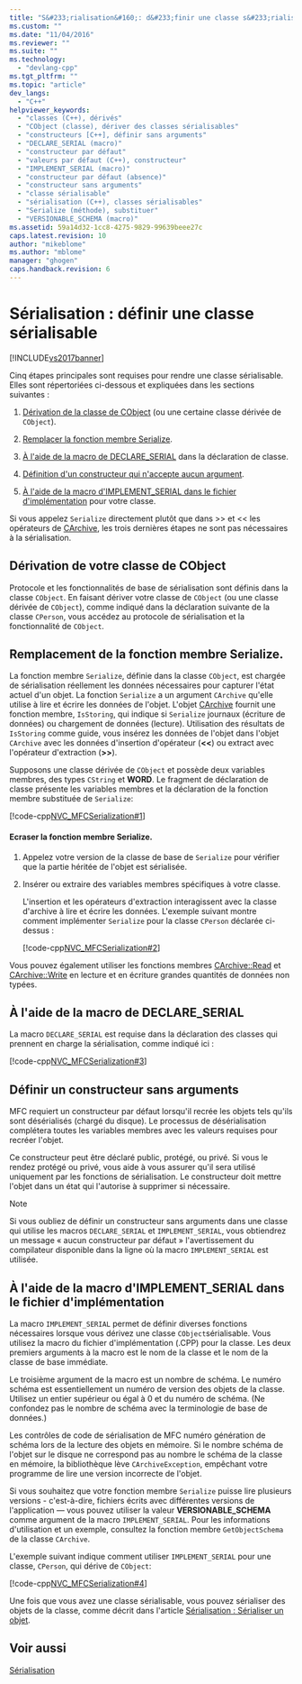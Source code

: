 ```yaml
---
title: "S&#233;rialisation&#160;: d&#233;finir une classe s&#233;rialisable | Microsoft Docs"
ms.custom: ""
ms.date: "11/04/2016"
ms.reviewer: ""
ms.suite: ""
ms.technology: 
  - "devlang-cpp"
ms.tgt_pltfrm: ""
ms.topic: "article"
dev_langs: 
  - "C++"
helpviewer_keywords: 
  - "classes (C++), dérivés"
  - "CObject (classe), dériver des classes sérialisables"
  - "constructeurs [C++], définir sans arguments"
  - "DECLARE_SERIAL (macro)"
  - "constructeur par défaut"
  - "valeurs par défaut (C++), constructeur"
  - "IMPLEMENT_SERIAL (macro)"
  - "constructeur par défaut (absence)"
  - "constructeur sans arguments"
  - "classe sérialisable"
  - "sérialisation (C++), classes sérialisables"
  - "Serialize (méthode), substituer"
  - "VERSIONABLE_SCHEMA (macro)"
ms.assetid: 59a14d32-1cc8-4275-9829-99639beee27c
caps.latest.revision: 10
author: "mikeblome"
ms.author: "mblome"
manager: "ghogen"
caps.handback.revision: 6
---
```

# S&#233;rialisation&#160;: d&#233;finir une classe s&#233;rialisable
[!INCLUDE[vs2017banner](../assembler/inline/includes/vs2017banner.md)]

Cinq étapes principales sont requises pour rendre une classe sérialisable.  Elles sont répertoriées ci\-dessous et expliquées dans les sections suivantes :  
  
1.  [Dérivation de la classe de CObject](#_core_deriving_your_class_from_cobject) \(ou une certaine classe dérivée de `CObject`\).  
  
2.  [Remplacer la fonction membre Serialize](#_core_overriding_the_serialize_member_function).  
  
3.  [À l'aide de la macro de DECLARE\_SERIAL](#_core_using_the_declare_serial_macro) dans la déclaration de classe.  
  
4.  [Définition d'un constructeur qui n'accepte aucun argument](#_core_defining_a_constructor_with_no_arguments).  
  
5.  [À l'aide de la macro d'IMPLEMENT\_SERIAL dans le fichier d'implémentation](#_core_using_the_implement_serial_macro_in_the_implementation_file) pour votre classe.  
  
 Si vous appelez `Serialize` directement plutôt que dans \>\> et \<\< les opérateurs de [CArchive](../mfc/reference/carchive-class.md), les trois dernières étapes ne sont pas nécessaires à la sérialisation.  
  
##  <a name="_core_deriving_your_class_from_cobject"></a> Dérivation de votre classe de CObject  
 Protocole et les fonctionnalités de base de sérialisation sont définis dans la classe `CObject`.  En faisant dériver votre classe de `CObject` \(ou une classe dérivée de `CObject`\), comme indiqué dans la déclaration suivante de la classe `CPerson`, vous accédez au protocole de sérialisation et la fonctionnalité de `CObject`.  
  
##  <a name="_core_overriding_the_serialize_member_function"></a> Remplacement de la fonction membre Serialize.  
 La fonction membre `Serialize`, définie dans la classe `CObject`, est chargée de sérialisation réellement les données nécessaires pour capturer l'état actuel d'un objet.  La fonction `Serialize` a un argument `CArchive` qu'elle utilise à lire et écrire les données de l'objet.  L'objet [CArchive](../mfc/reference/carchive-class.md) fournit une fonction membre, `IsStoring`, qui indique si `Serialize` journaux \(écriture de données\) ou chargement de données \(lecture\).  Utilisation des résultats de `IsStoring` comme guide, vous insérez les données de l'objet dans l'objet `CArchive` avec les données d'insertion d'opérateur \(**\<\<**\) ou extract avec l'opérateur d'extraction \(**\>\>**\).  
  
 Supposons une classe dérivée de `CObject` et possède deux variables membres, des types `CString` et **WORD**.  Le fragment de déclaration de classe présente les variables membres et la déclaration de la fonction membre substituée de `Serialize`:  
  
 [!code-cpp[NVC_MFCSerialization#1](../mfc/codesnippet/CPP/serialization-making-a-serializable-class_1.h)]  
  
#### Ecraser la fonction membre Serialize.  
  
1.  Appelez votre version de la classe de base de `Serialize` pour vérifier que la partie héritée de l'objet est sérialisée.  
  
2.  Insérer ou extraire des variables membres spécifiques à votre classe.  
  
     L'insertion et les opérateurs d'extraction interagissent avec la classe d'archive à lire et écrire les données.  L'exemple suivant montre comment implémenter `Serialize` pour la classe `CPerson` déclarée ci\-dessus :  
  
     [!code-cpp[NVC_MFCSerialization#2](../mfc/codesnippet/CPP/serialization-making-a-serializable-class_2.cpp)]  
  
 Vous pouvez également utiliser les fonctions membres [CArchive::Read](../Topic/CArchive::Read.md) et [CArchive::Write](../Topic/CArchive::Write.md) en lecture et en écriture grandes quantités de données non typées.  
  
##  <a name="_core_using_the_declare_serial_macro"></a> À l'aide de la macro de DECLARE\_SERIAL  
 La macro `DECLARE_SERIAL` est requise dans la déclaration des classes qui prennent en charge la sérialisation, comme indiqué ici :  
  
 [!code-cpp[NVC_MFCSerialization#3](../mfc/codesnippet/CPP/serialization-making-a-serializable-class_3.h)]  
  
##  <a name="_core_defining_a_constructor_with_no_arguments"></a> Définir un constructeur sans arguments  
 MFC requiert un constructeur par défaut lorsqu'il recrée les objets tels qu'ils sont désérialisés \(chargé du disque\).  Le processus de désérialisation complétera toutes les variables membres avec les valeurs requises pour recréer l'objet.  
  
 Ce constructeur peut être déclaré public, protégé, ou privé.  Si vous le rendez protégé ou privé, vous aide à vous assurer qu'il sera utilisé uniquement par les fonctions de sérialisation.  Le constructeur doit mettre l'objet dans un état qui l'autorise à supprimer si nécessaire.  
  
> [!NOTE]
>  Si vous oubliez de définir un constructeur sans arguments dans une classe qui utilise les macros `DECLARE_SERIAL` et `IMPLEMENT_SERIAL`, vous obtiendrez un message « aucun constructeur par défaut » l'avertissement du compilateur disponible dans la ligne où la macro `IMPLEMENT_SERIAL` est utilisée.  
  
##  <a name="_core_using_the_implement_serial_macro_in_the_implementation_file"></a> À l'aide de la macro d'IMPLEMENT\_SERIAL dans le fichier d'implémentation  
 La macro `IMPLEMENT_SERIAL` permet de définir diverses fonctions nécessaires lorsque vous dérivez une classe `CObject`sérialisable.  Vous utilisez la macro du fichier d'implémentation \(.CPP\) pour la classe.  Les deux premiers arguments à la macro est le nom de la classe et le nom de la classe de base immédiate.  
  
 Le troisième argument de la macro est un nombre de schéma.  Le numéro schéma est essentiellement un numéro de version des objets de la classe.  Utilisez un entier supérieur ou égal à 0 et du numéro de schéma. \(Ne confondez pas le nombre de schéma avec la terminologie de base de données.\)  
  
 Les contrôles de code de sérialisation de MFC numéro génération de schéma lors de la lecture des objets en mémoire.  Si le nombre schéma de l'objet sur le disque ne correspond pas au nombre le schéma de la classe en mémoire, la bibliothèque lève `CArchiveException`, empêchant votre programme de lire une version incorrecte de l'objet.  
  
 Si vous souhaitez que votre fonction membre `Serialize` puisse lire plusieurs versions \- c'est\-à\-dire, fichiers écrits avec différentes versions de l'application — vous pouvez utiliser la valeur **VERSIONABLE\_SCHEMA** comme argument de la macro `IMPLEMENT_SERIAL`.  Pour les informations d'utilisation et un exemple, consultez la fonction membre `GetObjectSchema` de la classe `CArchive`.  
  
 L'exemple suivant indique comment utiliser `IMPLEMENT_SERIAL` pour une classe, `CPerson`, qui dérive de `CObject`:  
  
 [!code-cpp[NVC_MFCSerialization#4](../mfc/codesnippet/CPP/serialization-making-a-serializable-class_4.cpp)]  
  
 Une fois que vous avez une classe sérialisable, vous pouvez sérialiser des objets de la classe, comme décrit dans l'article [Sérialisation : Sérialiser un objet](../mfc/serialization-serializing-an-object.md).  
  
## Voir aussi  
 [Sérialisation](../mfc/serialization-in-mfc.md)